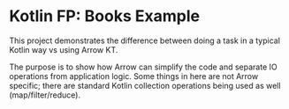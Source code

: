 # Kotlin FP: Books Example

This project demonstrates the difference between doing a task in a typical Kotlin way vs using Arrow KT.

The purpose is to show how Arrow can simplify the code and separate IO operations from application logic. Some things in here are not Arrow specific; there are standard Kotlin collection operations being used as well (map/filter/reduce).
